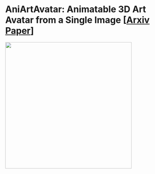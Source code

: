 # AniArtAvatar: Animatable 3D Art Avatar from a Single Image [[Arxiv Paper](https://arxiv.org/abs/2403.17631)]

<p float="left">
  <img src="demo/demo.gif" width="400" />
</p>

